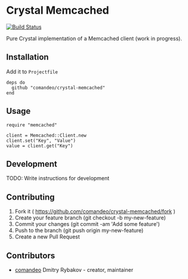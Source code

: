 # Crystal Memcached
[![Build Status](https://travis-ci.org/comandeo/crystal-memcached.svg?branch=master)](https://travis-ci.org/comandeo/crystal-memcached)

Pure Crystal implementation of a Memcached client (work in progress).

## Installation

Add it to `Projectfile`

```crystal
deps do
  github "comandeo/crystal-memcached"
end
```

## Usage

```crystal
require "memcached"

client = Memcached::Client.new
client.set("Key", "Value")
value = client.get("Key")

```

## Development

TODO: Write instructions for development

## Contributing

1. Fork it ( https://github.com/comandeo/crystal-memcached/fork )
2. Create your feature branch (git checkout -b my-new-feature)
3. Commit your changes (git commit -am 'Add some feature')
4. Push to the branch (git push origin my-new-feature)
5. Create a new Pull Request

## Contributors

- [comandeo](https://github.com/comandeo) Dmitry Rybakov - creator, maintainer

